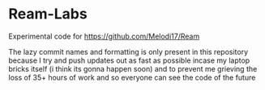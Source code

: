 # Ream-Labs
 Experimental code for https://github.com/Melodi17/Ream

The lazy commit names and formatting is only present in this repository because I try and push updates out as fast as possible incase my laptop bricks itself (i think its gonna happen soon) and to prevent me grieving the loss of 35+ hours of work and so everyone can see the code of the future
